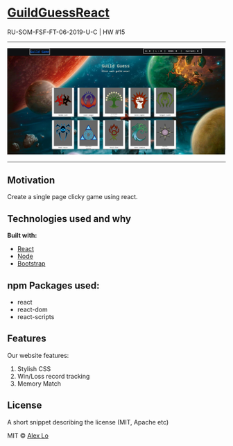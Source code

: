 # [GuildGuessReact](https://alexlo15.github.io/guildguessreact/)
RU-SOM-FSF-FT-06-2019-U-C | HW #15
______

![Screenshot](public/screenshot.JPG)
______

## Motivation
Create a single page clicky game using react.

## Technologies used and why

**Built with:**
* [React](https://reactjs.org/)
* [Node](https://nodejs.org/en/)
* [Bootstrap](https://getbootstrap.com/)

## npm Packages used:

* react
* react-dom
* react-scripts


## Features
Our website features: 

1. Stylish CSS
2. Win/Loss record tracking
3. Memory Match


## License
A short snippet describing the license (MIT, Apache etc)

MIT ©
[Alex Lo](https://github.com/alexlo15)





